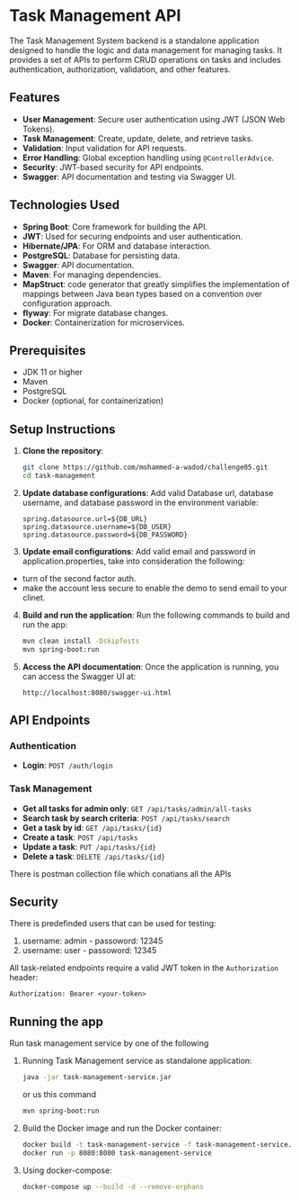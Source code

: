 
# Task Management API

The Task Management System backend is a standalone application designed to handle the logic and data management  for managing tasks. It provides a set of APIs to perform CRUD operations on tasks and includes authentication, authorization, validation, and other features.
## Features

- **User Management**: Secure user authentication using JWT (JSON Web Tokens).
- **Task Management**: Create, update, delete, and retrieve tasks.
- **Validation**: Input validation for API requests.
- **Error Handling**: Global exception handling using `@ControllerAdvice`.
- **Security**: JWT-based security for API endpoints.
- **Swagger**: API documentation and testing via Swagger UI.

## Technologies Used

- **Spring Boot**: Core framework for building the API.
- **JWT**: Used for securing endpoints and user authentication.
- **Hibernate/JPA**: For ORM and database interaction.
- **PostgreSQL**: Database for persisting data.
- **Swagger**: API documentation.
- **Maven**: For managing dependencies.
- **MapStruct**: code generator that greatly simplifies the implementation of mappings between Java bean types based on a convention over configuration approach.
- **flyway**: For migrate database changes.
- **Docker**: Containerization for microservices.

## Prerequisites

- JDK 11 or higher
- Maven
- PostgreSQL
- Docker (optional, for containerization)

## Setup Instructions

1. **Clone the repository**:
   ```bash
   git clone https://github.com/mohammed-a-wadod/challenge05.git
   cd task-management
   ```

2. **Update database configurations**:
   Add valid Database url, database username, and database password in the environment variable:
   ```properties
   spring.datasource.url=${DB_URL}
   spring.datasource.username=${DB_USER}
   spring.datasource.password=${DB_PASSWORD}
   ```
3. **Update email configurations**: Add valid email and password in application.properties, take into consideration the following:
- turn of the second factor auth.
- make the account less secure to enable the demo to send email to your clinet.

4. **Build and run the application**:
   Run the following commands to build and run the app:
   ```bash
   mvn clean install -DskipTests
   mvn spring-boot:run
   ```

5. **Access the API documentation**:
   Once the application is running, you can access the Swagger UI at:
   ```
   http://localhost:8080/swagger-ui.html
   ``` 

## API Endpoints

### Authentication

- **Login**: `POST /auth/login`

### Task Management

- **Get all tasks for admin only**: `GET /api/tasks/admin/all-tasks`
- **Search task by search criteria**: `POST /api/tasks/search`
- **Get a task by id**: `GET /api/tasks/{id}`
- **Create a task**: `POST /api/tasks`
- **Update a task**: `PUT /api/tasks/{id}`
- **Delete a task**: `DELETE /api/tasks/{id}`

There is postman collection file which conatians all the APIs

## Security

There is predefinded users that can be used for testing:
1. username: admin - passoword: 12345
2. username: user - passoword: 12345

All task-related endpoints require a valid JWT token in the `Authorization` header:
```
Authorization: Bearer <your-token>
```

## Running the app

Run task management service by one of the following

1. Running Task Management service as standalone application:
   ```bash
   java -jar task-management-service.jar
   ```
   or us this command
   ```bash
   mvn spring-boot:run
   ```
   
2. Build the Docker image and run the Docker container:
   ```bash
   docker build -t task-management-service -f task-management-service.dockerfile .
   docker run -p 8080:8080 task-management-service
   ```

3. Using docker-compose:
   ```bash
   docker-compose up --build -d --remove-orphans
   ```
